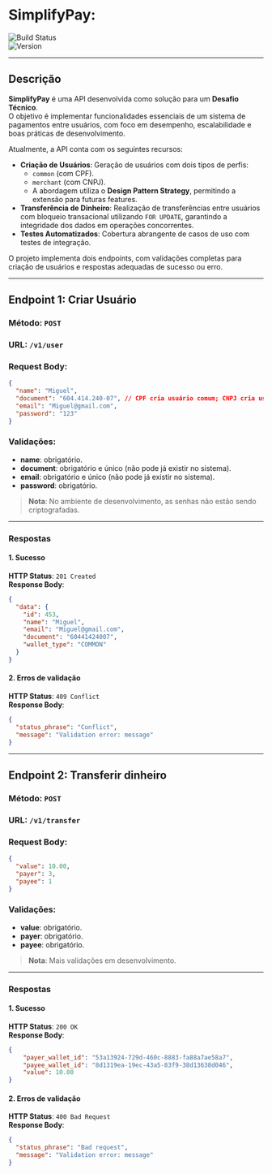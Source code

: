 # SimplifyPay:   

![Build Status](https://img.shields.io/badge/build-passing-brightgreen)  
![Version](https://img.shields.io/badge/version-1.0.0-blue)  

---

## Descrição  
**SimplifyPay** é uma API desenvolvida como solução para um **Desafio Técnico**.  
O objetivo é implementar funcionalidades essenciais de um sistema de pagamentos entre usuários, com foco em desempenho, escalabilidade e boas práticas de desenvolvimento.  

Atualmente, a API conta com os seguintes recursos:  
- **Criação de Usuários**: Geração de usuários com dois tipos de perfis:  
  - `common` (com CPF).  
  - `merchant` (com CNPJ).  
  - A abordagem utiliza o **Design Pattern Strategy**, permitindo a extensão para futuras features.  
- **Transferência de Dinheiro**: Realização de transferências entre usuários com bloqueio transacional utilizando `FOR UPDATE`, garantindo a integridade dos dados em operações concorrentes.  
- **Testes Automatizados**: Cobertura abrangente de casos de uso com testes de integração.

O projeto implementa dois endpoints, com validações completas para criação de usuários e respostas adequadas de sucesso ou erro.

---

## **Endpoint 1: Criar Usuário**

### **Método**: `POST`
### **URL**: `/v1/user`

### **Request Body**:
```json
{
  "name": "Miguel",
  "document": "604.414.240-07", // CPF cria usuário comum; CNPJ cria usuário merchant
  "email": "Miguel@gmail.com",
  "password": "123"
}
```

### Validações:
- **name**: obrigatório.
- **document**: obrigatório e único (não pode já existir no sistema).
- **email**: obrigatório e único (não pode já existir no sistema).
- **password**: obrigatório.

> **Nota**: No ambiente de desenvolvimento, as senhas não estão sendo criptografadas.

---

### Respostas

#### 1. Sucesso
**HTTP Status**: `201 Created`  
**Response Body**:
```json
{
  "data": {
    "id": 453,
    "name": "Miguel",
    "email": "Miguel@gmail.com",
    "document": "60441424007",
    "wallet_type": "COMMON"
  }
}
```

#### 2. Erros de validação
**HTTP Status**: `409 Conflict`  
**Response Body**:
```json
{
  "status_phrase": "Conflict",
  "message": "Validation error: message"
}
```

---

## **Endpoint 2: Transferir dinheiro**

### **Método**: `POST`
### **URL**: `/v1/transfer`

### **Request Body**:
```json
{
  "value": 10.00,
  "payer": 3,
  "payee": 1
}

```

### Validações:
- **value**: obrigatório.
- **payer**: obrigatório.
- **payee**: obrigatório.

> **Nota**: Mais validações em desenvolvimento.

---

### Respostas

#### 1. Sucesso
**HTTP Status**: `200 OK`  
**Response Body**:
```json
{
    "payer_wallet_id": "53a13924-729d-460c-8883-fa88a7ae58a7",
    "payee_wallet_id": "8d1319ea-19ec-43a5-83f9-38d13638d046",
    "value": 10.00
}
```

#### 2. Erros de validação

**HTTP Status**: `400 Bad Request`  
**Response Body**:
```json
{
  "status_phrase": "Bad request",
  "message": "Validation error: message"
}
```
